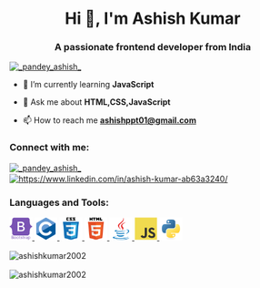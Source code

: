 <h1 align="center">Hi 👋, I'm Ashish Kumar</h1>
<h3 align="center">A passionate frontend developer from India</h3>

<p align="left"> <a href="https://twitter.com/_pandey_ashish_" target="blank"><img src="https://img.shields.io/twitter/follow/_pandey_ashish_?logo=twitter&style=for-the-badge" alt="_pandey_ashish_" /></a> </p>

- 🌱 I’m currently learning **JavaScript**

- 💬 Ask me about **HTML,CSS,JavaScript**

- 📫 How to reach me **ashishppt01@gmail.com**

<h3 align="left">Connect with me:</h3>
<p align="left">
<a href="https://twitter.com/_pandey_ashish_" target="blank"><img align="center" src="https://raw.githubusercontent.com/rahuldkjain/github-profile-readme-generator/master/src/images/icons/Social/twitter.svg" alt="_pandey_ashish_" height="30" width="40" /></a>
<a href="https://linkedin.com/in/https://www.linkedin.com/in/ashish-kumar-ab63a3240/" target="blank"><img align="center" src="https://raw.githubusercontent.com/rahuldkjain/github-profile-readme-generator/master/src/images/icons/Social/linked-in-alt.svg" alt="https://www.linkedin.com/in/ashish-kumar-ab63a3240/" height="30" width="40" /></a>
</p>

<h3 align="left">Languages and Tools:</h3>
<p align="left"> <a href="https://getbootstrap.com" target="_blank" rel="noreferrer"> <img src="https://raw.githubusercontent.com/devicons/devicon/master/icons/bootstrap/bootstrap-plain-wordmark.svg" alt="bootstrap" width="40" height="40"/> </a> <a href="https://www.cprogramming.com/" target="_blank" rel="noreferrer"> <img src="https://raw.githubusercontent.com/devicons/devicon/master/icons/c/c-original.svg" alt="c" width="40" height="40"/> </a> <a href="https://www.w3schools.com/css/" target="_blank" rel="noreferrer"> <img src="https://raw.githubusercontent.com/devicons/devicon/master/icons/css3/css3-original-wordmark.svg" alt="css3" width="40" height="40"/> </a> <a href="https://www.w3.org/html/" target="_blank" rel="noreferrer"> <img src="https://raw.githubusercontent.com/devicons/devicon/master/icons/html5/html5-original-wordmark.svg" alt="html5" width="40" height="40"/> </a> <a href="https://www.java.com" target="_blank" rel="noreferrer"> <img src="https://raw.githubusercontent.com/devicons/devicon/master/icons/java/java-original.svg" alt="java" width="40" height="40"/> </a> <a href="https://developer.mozilla.org/en-US/docs/Web/JavaScript" target="_blank" rel="noreferrer"> <img src="https://raw.githubusercontent.com/devicons/devicon/master/icons/javascript/javascript-original.svg" alt="javascript" width="40" height="40"/> </a> <a href="https://www.python.org" target="_blank" rel="noreferrer"> <img src="https://raw.githubusercontent.com/devicons/devicon/master/icons/python/python-original.svg" alt="python" width="40" height="40"/> </a> </p>

<p><img align="center" src="https://github-readme-stats.vercel.app/api/top-langs?username=ashishkumar2002&show_icons=true&locale=en&layout=compact" alt="ashishkumar2002" /></p>

<p><img align="center" src="https://github-readme-streak-stats.herokuapp.com/?user=ashishkumar2002&" alt="ashishkumar2002" /></p>

